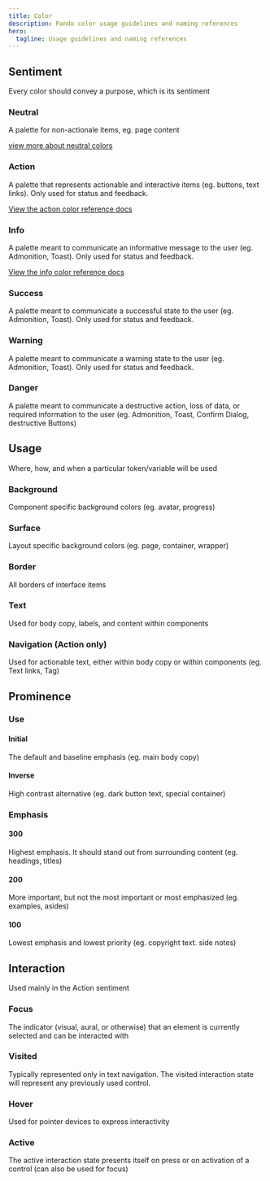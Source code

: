 ```yaml
---
title: Color
description: Pando color usage guidelines and naming references
hero:
  tagline: Usage guidelines and naming references
---
```


## Sentiment

Every color should convey a purpose, which is its sentiment

### Neutral

A palette for non-actionale items, eg. page content

<a href='/reference/color/neutral-palette'>view more about neutral colors</a>

### Action

A palette that represents actionable and interactive items (eg. buttons, text links). Only used for status and feedback.

<a href='/reference/color/action-palette'>View the action color reference docs</a>

### Info

A palette meant to communicate an informative message to the user (eg. Admonition, Toast). Only used for status and feedback.

<a href='/reference/color/info-palette'>View the info color reference docs</a>

### Success

A palette meant to communicate a successful state to the user (eg. Admonition, Toast). Only used for status and feedback.

### Warning

A palette meant to communicate a warning state to the user (eg. Admonition, Toast). Only used for status and feedback.

### Danger

A palette meant to communicate a destructive action, loss of data, or required information to the user (eg. Admonition, Toast, Confirm Dialog, destructive Buttons)

## Usage

Where, how, and when a particular token/variable will be used

### Background

Component specific background colors (eg. avatar, progress)

### Surface

Layout specific background colors (eg. page, container, wrapper)

### Border

All borders of interface items

### Text

Used for body copy, labels, and content within components

### Navigation (Action only)

Used for actionable text, either within body copy or within components (eg. Text links, Tag)

## Prominence

### Use

#### Initial

The default and baseline emphasis (eg. main body copy)

#### Inverse

High contrast alternative (eg. dark button text, special container)

### Emphasis

#### 300

Highest emphasis. It should stand out from surrounding content (eg. headings, titles)

#### 200

More important, but not the most important or most emphasized (eg. examples, asides)

#### 100

Lowest emphasis and lowest priority (eg. copyright text. side notes)

## Interaction

Used mainly in the Action sentiment

### Focus

The indicator (visual, aural, or otherwise) that an element is currently selected and can be interacted with

### Visited

Typically represented only in text navigation. The visited interaction state will represent any previously used control.

### Hover

Used for pointer devices to express interactivity

### Active

The active interaction state presents itself on press or on activation of a control (can also be used for focus)
